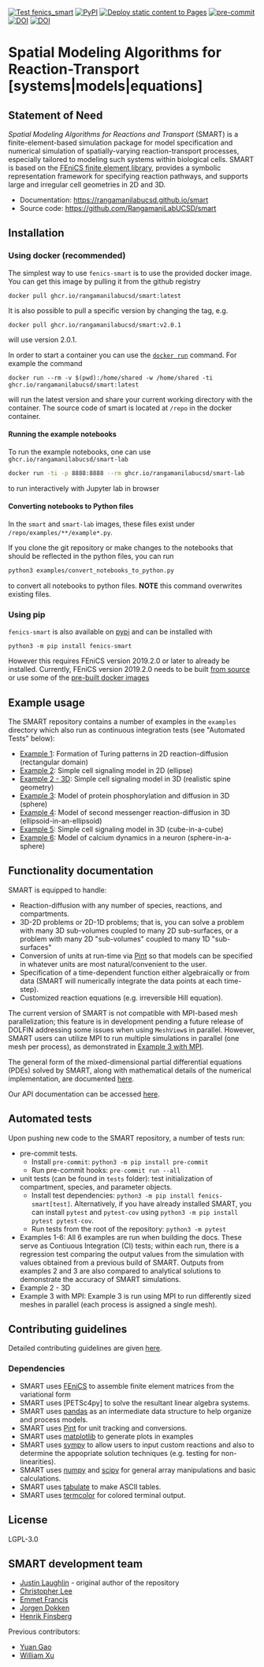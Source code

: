 [![Test fenics_smart](https://github.com/RangamaniLabUCSD/smart/actions/workflows/test_fenics_smart.yml/badge.svg)](https://github.com/RangamaniLabUCSD/smart/actions/workflows/test_fenics_smart.yml)
[![PyPI](https://img.shields.io/pypi/v/fenics-smart)](https://pypi.org/project/fenics-smart/)
[![Deploy static content to Pages](https://github.com/RangamaniLabUCSD/smart/actions/workflows/build_docs.yml/badge.svg)](https://github.com/RangamaniLabUCSD/smart/actions/workflows/build_docs.yml)
[![pre-commit](https://github.com/RangamaniLabUCSD/smart/actions/workflows/pre-commit.yml/badge.svg)](https://github.com/RangamaniLabUCSD/smart/actions/workflows/pre-commit.yml)
[![DOI](https://zenodo.org/badge/DOI/10.5281/zenodo.10019463.svg)](https://doi.org/10.5281/zenodo.10019463)
[![DOI](https://joss.theoj.org/papers/10.21105/joss.05580/status.svg)](https://doi.org/10.21105/joss.05580)
# Spatial Modeling Algorithms for Reaction-Transport [systems|models|equations]

## Statement of Need

*Spatial Modeling Algorithms for Reactions and Transport* (SMART) is a finite-element-based simulation package for model specification and numerical simulation of spatially-varying reaction-transport processes,
especially tailored to modeling such systems within biological cells.
SMART is based on the [FEniCS finite element library](https://fenicsproject.org/), provides a symbolic representation
framework for specifying reaction pathways, and supports large and irregular cell geometries in 2D and 3D.

- Documentation: https://rangamanilabucsd.github.io/smart
- Source code: https://github.com/RangamaniLabUCSD/smart


## Installation

### Using docker (recommended)
The simplest way to use `fenics-smart` is to use the provided docker image. You can get this image by pulling it from the github registry
```
docker pull ghcr.io/rangamanilabucsd/smart:latest
```
It is also possible to pull a specific version by changing the tag, e.g.
```
docker pull ghcr.io/rangamanilabucsd/smart:v2.0.1
```
will use version 2.0.1.

In order to start a container you can use the [`docker run`](https://docs.docker.com/engine/reference/commandline/run/) command. For example the command
```
docker run --rm -v $(pwd):/home/shared -w /home/shared -ti ghcr.io/rangamanilabucsd/smart:latest
```
will run the latest version and share your current working directory with the container.
The source code of smart is located at `/repo` in the docker container.

#### Running the example notebooks
To run the example notebooks, one can use `ghcr.io/rangamanilabucsd/smart-lab`
```bash
docker run -ti -p 8888:8888 --rm ghcr.io/rangamanilabucsd/smart-lab
```
to run interactively with Jupyter lab in browser

#### Converting notebooks to Python files
In the `smart` and `smart-lab` images, these files exist under `/repo/examples/**/example*.py`.

If you clone the git repository or make changes to the notebooks that should be reflected in the python files, you can run
```bash
python3 examples/convert_notebooks_to_python.py
```
to convert all notebooks to python files. **NOTE** this command overwrites existing files.

### Using pip
`fenics-smart` is also available on [pypi](https://pypi.org/project/fenics-smart/) and can be installed with
```
python3 -m pip install fenics-smart
```
However this requires FEniCS version 2019.2.0 or later to already be installed. Currently, FEniCS version 2019.2.0 needs to be built [from source](https://bitbucket.org/fenics-project/dolfin/src/master/) or use some of the [pre-built docker images](https://github.com/orgs/scientificcomputing/packages?repo_name=packages)

## Example usage
The SMART repository contains a number of examples in the `examples` directory which also run as continuous integration tests (see "Automated Tests" below):
* [Example 1](https://rangamanilabucsd.github.io/smart/examples/example1/example1.html): Formation of Turing patterns in 2D reaction-diffusion (rectangular domain)
* [Example 2](https://rangamanilabucsd.github.io/smart/examples/example2/example2.html): Simple cell signaling model in 2D (ellipse)
* [Example 2 - 3D](https://rangamanilabucsd.github.io/smart/examples/example2-3d/example2-3d.html): Simple cell signaling model in 3D (realistic spine geometry)
* [Example 3](https://rangamanilabucsd.github.io/smart/examples/example3/example3.html): Model of protein phosphorylation and diffusion in 3D (sphere)
* [Example 4](https://rangamanilabucsd.github.io/smart/examples/example4/example4.html): Model of second messenger reaction-diffusion in 3D (ellipsoid-in-an-ellipsoid)
* [Example 5](https://rangamanilabucsd.github.io/smart/examples/example5/example5.html): Simple cell signaling model in 3D (cube-in-a-cube)
* [Example 6](https://rangamanilabucsd.github.io/smart/examples/example6/example6.html): Model of calcium dynamics in a neuron (sphere-in-a-sphere)

## Functionality documentation
SMART is equipped to handle:
* Reaction-diffusion with any number of species, reactions, and compartments.
* 3D-2D problems or 2D-1D problems; that is, you can solve a problem with many 3D sub-volumes coupled to many 2D sub-surfaces, or a problem with many 2D "sub-volumes" coupled to many 1D "sub-surfaces"
* Conversion of units at run-time via [Pint](https://pint.readthedocs.io/en/stable/) so that models can be specified in whatever units are most natural/convenient to the user.
* Specification of a time-dependent function either algebraically or from data (SMART will numerically integrate the data points at each time-step).
* Customized reaction equations (e.g. irreversible Hill equation).

The current version of SMART is not compatible with MPI-based mesh parallelization; this feature is in development pending a future release of DOLFIN addressing some issues when using `MeshView`s in parallel. However, SMART users can utilize MPI to run multiple simulations in parallel (one mesh per process), as demonstrated in [Example 3 with MPI](https://github.com/RangamaniLabUCSD/smart/blob/development/examples/example3/example3_multimeshMPI.py).

The general form of the mixed-dimensional partial differential equations (PDEs) solved by SMART, along with mathematical details of the numerical implementation, are documented [here](https://rangamanilabucsd.github.io/smart/docs/math.html).

Our API documentation can be accessed [here](https://rangamanilabucsd.github.io/smart/docs/api.html).

## Automated tests
Upon pushing new code to the SMART repository, a number of tests run:
* pre-commit tests.
    - Install `pre-commit`: `python3 -m pip install pre-commit`
    - Run pre-commit hooks: `pre-commit run --all`
* unit tests (can be found in `tests` folder): test initialization of compartment, species, and parameter objects.
    - Install test dependencies: `python3 -m pip install fenics-smart[test]`. Alternatively, if you have already installed SMART, you can install `pytest` and `pytest-cov` using `python3 -m pip install pytest pytest-cov`.
    - Run tests from the root of the repository: `python3 -m pytest`
* Examples 1-6: All 6 examples are run when building the docs. These serve as Contiuous Integration (CI) tests; within each run, there is a regression test comparing the output values from the simulation with values obtained from a previous build of SMART. Outputs from examples 2 and 3 are also compared to analytical solutions to demonstrate the accuracy of SMART simulations.
* Example 2 - 3D
* Example 3 with MPI: Example 3 is run using MPI to run differently sized meshes in parallel (each process is assigned a single mesh).

## Contributing guidelines

Detailed contributing guidelines are given [here](https://rangamanilabucsd.github.io/smart/CONTRIBUTING.html).

### Dependencies
* SMART uses [FEniCS](https://fenicsproject.org/) to assemble finite element matrices from the variational form
* SMART uses [PETSc4py] to solve the resultant linear algebra systems.
* SMART uses [pandas](https://pandas.pydata.org/) as an intermediate data structure to help organize and process models.
* SMART uses [Pint](https://pint.readthedocs.io/en/stable/) for unit tracking and conversions.
* SMART uses [matplotlib](https://matplotlib.org/) to generate plots in examples
* SMART uses [sympy](https://www.sympy.org/) to allow users to input custom reactions and also to determine the appopriate solution techniques (e.g. testing for non-linearities).
* SMART uses [numpy](https://numpy.org/) and [scipy](https://www.scipy.org/) for general array manipulations and basic calculations.
* SMART uses [tabulate](https://pypi.org/project/tabulate/) to make ASCII tables.
* SMART uses [termcolor](https://pypi.org/project/termcolor/) for colored terminal output.

## License
LGPL-3.0

## SMART development team
* [Justin Laughlin](https://github.com/justinlaughlin) - original author of the repository
* [Christopher Lee](https://github.com/ctlee)
* [Emmet Francis](https://github.com/emmetfrancis)
* [Jorgen Dokken](https://github.com/jorgensd)
* [Henrik Finsberg](https://github.com/finsberg)

Previous contributors:
* [Yuan Gao](https://github.com/Rabona17)
* [William Xu](https://github.com/willxu1234)
